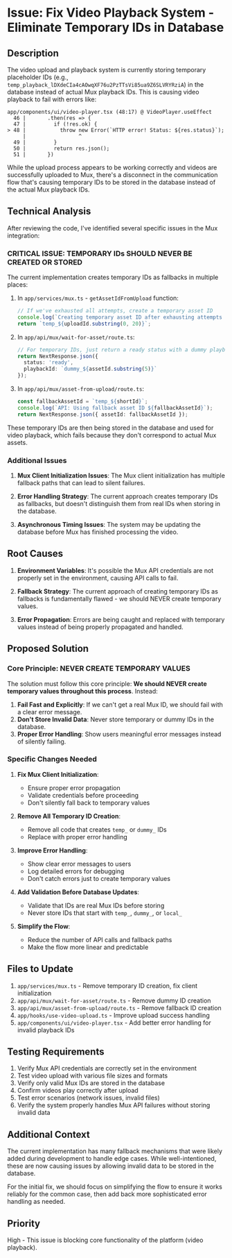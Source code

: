 # Issue: Fix Video Playback System - Eliminate Temporary IDs in Database

## Description

The video upload and playback system is currently storing temporary placeholder IDs (e.g., `temp_playback_lDXdeCIa4cAOwqXF76u2PzTTsVi85ua9Z6SLVRYRziA`) in the database instead of actual Mux playback IDs. This is causing video playback to fail with errors like:

```
app/components/ui/video-player.tsx (48:17) @ VideoPlayer.useEffect
  46 |       .then(res => {
  47 |         if (!res.ok) {
> 48 |           throw new Error(`HTTP error! Status: ${res.status}`);
     |                 ^
  49 |         }
  50 |         return res.json();
  51 |       })
```

While the upload process appears to be working correctly and videos are successfully uploaded to Mux, there's a disconnect in the communication flow that's causing temporary IDs to be stored in the database instead of the actual Mux playback IDs.

## Technical Analysis

After reviewing the code, I've identified several specific issues in the Mux integration:

### CRITICAL ISSUE: TEMPORARY IDs SHOULD NEVER BE CREATED OR STORED

The current implementation creates temporary IDs as fallbacks in multiple places:

1. In `app/services/mux.ts` - `getAssetIdFromUpload` function:
   ```typescript
   // If we've exhausted all attempts, create a temporary asset ID
   console.log(`Creating temporary asset ID after exhausting attempts for ${uploadId}`);
   return `temp_${uploadId.substring(0, 20)}`;
   ```

2. In `app/api/mux/wait-for-asset/route.ts`:
   ```typescript
   // For temporary IDs, just return a ready status with a dummy playback ID
   return NextResponse.json({
     status: 'ready',
     playbackId: `dummy_${assetId.substring(5)}`
   });
   ```

3. In `app/api/mux/asset-from-upload/route.ts`:
   ```typescript
   const fallbackAssetId = `temp_${shortId}`;
   console.log(`API: Using fallback asset ID ${fallbackAssetId}`);
   return NextResponse.json({ assetId: fallbackAssetId });
   ```

These temporary IDs are then being stored in the database and used for video playback, which fails because they don't correspond to actual Mux assets.

### Additional Issues

1. **Mux Client Initialization Issues**: The Mux client initialization has multiple fallback paths that can lead to silent failures.

2. **Error Handling Strategy**: The current approach creates temporary IDs as fallbacks, but doesn't distinguish them from real IDs when storing in the database.

3. **Asynchronous Timing Issues**: The system may be updating the database before Mux has finished processing the video.

## Root Causes

1. **Environment Variables**: It's possible the Mux API credentials are not properly set in the environment, causing API calls to fail.

2. **Fallback Strategy**: The current approach of creating temporary IDs as fallbacks is fundamentally flawed - we should NEVER create temporary values.

3. **Error Propagation**: Errors are being caught and replaced with temporary values instead of being properly propagated and handled.

## Proposed Solution

### Core Principle: NEVER CREATE TEMPORARY VALUES

The solution must follow this core principle: **We should NEVER create temporary values throughout this process**. Instead:

1. **Fail Fast and Explicitly**: If we can't get a real Mux ID, we should fail with a clear error message.
2. **Don't Store Invalid Data**: Never store temporary or dummy IDs in the database.
3. **Proper Error Handling**: Show users meaningful error messages instead of silently failing.

### Specific Changes Needed

1. **Fix Mux Client Initialization**:
   - Ensure proper error propagation
   - Validate credentials before proceeding
   - Don't silently fall back to temporary values

2. **Remove All Temporary ID Creation**:
   - Remove all code that creates `temp_` or `dummy_` IDs
   - Replace with proper error handling

3. **Improve Error Handling**:
   - Show clear error messages to users
   - Log detailed errors for debugging
   - Don't catch errors just to create temporary values

4. **Add Validation Before Database Updates**:
   - Validate that IDs are real Mux IDs before storing
   - Never store IDs that start with `temp_`, `dummy_`, or `local_`

5. **Simplify the Flow**:
   - Reduce the number of API calls and fallback paths
   - Make the flow more linear and predictable

## Files to Update

1. `app/services/mux.ts` - Remove temporary ID creation, fix client initialization
2. `app/api/mux/wait-for-asset/route.ts` - Remove dummy ID creation
3. `app/api/mux/asset-from-upload/route.ts` - Remove fallback ID creation
4. `app/hooks/use-video-upload.ts` - Improve upload success handling
5. `app/components/ui/video-player.tsx` - Add better error handling for invalid playback IDs

## Testing Requirements

1. Verify Mux API credentials are correctly set in the environment
2. Test video upload with various file sizes and formats
3. Verify only valid Mux IDs are stored in the database
4. Confirm videos play correctly after upload
5. Test error scenarios (network issues, invalid files)
6. Verify the system properly handles Mux API failures without storing invalid data

## Additional Context

The current implementation has many fallback mechanisms that were likely added during development to handle edge cases. While well-intentioned, these are now causing issues by allowing invalid data to be stored in the database.

For the initial fix, we should focus on simplifying the flow to ensure it works reliably for the common case, then add back more sophisticated error handling as needed.

## Priority

High - This issue is blocking core functionality of the platform (video playback).
